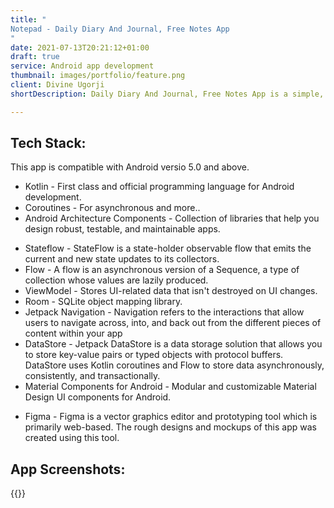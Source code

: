 ```yaml
---
title: "
Notepad - Daily Diary And Journal, Free Notes App
"
date: 2021-07-13T20:21:12+01:00
draft: true
service: Android app development
thumbnail: images/portfolio/feature.png
client: Divine Ugorji
shortDescription: Daily Diary And Journal, Free Notes App is a simple, easy to use minimalist notes app, built to understand the intergraton of the Android core Sdk and APIs, to illustrate the use of MVVM achitecture with Androidx libraries and to fully understand the development cycle of apps, from idea conceptualization, and development, to publishing on playstore.

---
```


## Tech Stack:

This app is compatible with Android versio 5.0 and above.

* Kotlin - First class and official programming language for Android development.
* Coroutines - For asynchronous and more..
* Android Architecture Components - Collection of libraries that help you design robust, testable, and maintainable apps.
- Stateflow - StateFlow is a state-holder observable flow that emits the current and new state updates to its collectors.
- Flow - A flow is an asynchronous version of a Sequence, a type of collection whose values are lazily produced.
- ViewModel - Stores UI-related data that isn't destroyed on UI changes.
- Room - SQLite object mapping library.
- Jetpack Navigation - Navigation refers to the interactions that allow users to navigate across, into, and back out from the different pieces of content within your app
- DataStore - Jetpack DataStore is a data storage solution that allows you to store key-value pairs or typed objects with protocol buffers. DataStore uses Kotlin coroutines and Flow to store data asynchronously, consistently, and transactionally.
- Material Components for Android - Modular and customizable Material Design UI components for Android.
* Figma - Figma is a vector graphics editor and prototyping tool which is primarily web-based. The rough designs and mockups of this app was created using this tool.


## App Screenshots:

{{<blogsection image="images/single-blog/ezgif.com-resize.gif">}}
